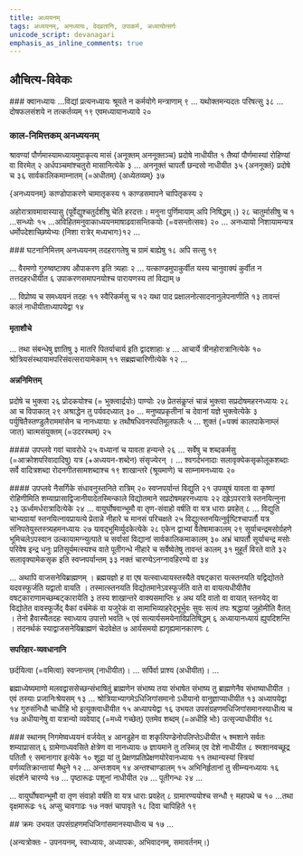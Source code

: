 ```yaml
---
title: अध्ययनम्
tags: अध्ययनम्, अनध्यायः, वेदव्रतानि, उपाकर्म, अध्यायोत्सर्गः
unicode_script: devanagari
emphasis_as_inline_comments: true
---
```

## औचित्य-विवेकः
###‌ क्वानध्यायः
…विद्यां प्रत्यनध्यायः श्रूयते न कर्मयोगे मन्त्राणाम् ९ … यथोक्तमन्यदतः परिषत्सु ३८ … दोषफलसंशये न तत्कर्तव्यम् १९ एवमध्यायानध्याये २०

### काल-निमित्तकम् अनध्ययनम्
श्रावण्यां पौर्णमास्यामध्यायमुपाकृत्य मासं {अनूक्तम् अननूक्तञ्च} प्रदोषे नाधीयीत १ तैष्यां पौर्णमास्यां रोहिण्यां वा विरमेत् २ अर्धपञ्चमांश्चतुरो मासानित्येके ३ …
अननूक्तं चापर्तौ छन्दसो नाधीयीत ३५ {अननूक्तं} प्रदोषे च ३६ सार्वकालिकमाम्नातम् (=अधीतम्) {अध्येतव्यम्} ३७

{अनध्ययनम्} काण्डोपाकरणे चामातृकस्य १ काण्डसमापने चापितृकस्य २

अहोरात्रावमावास्यासु (पूर्वेद्युश्चतुर्दशीषु चेति हरदत्तः। मनुना पुर्णिमायाम् अपि निषिद्धम्।) २८ चातुर्मासीषु च १ …सन्ध्योः १५ ...अविहितमनुवाकाध्ययनमाषाढवासन्तिकयोः (=वसन्तोत्सवः) २० … अनध्यायो निशायामन्यत्र धर्मोपदेशाच्छिष्येभ्यः (निशा रात्रेर् मध्यभागः)१२ …

###‌ घटनानिमित्तम् अनध्ययनम्
तदहरागतेषु च ग्रामं बाह्येषु १८ अपि सत्सु १९ 

… वैरमणो गुरुष्वष्टाक्य औपाकरण इति त्र्यहाः २ … यत्काण्डमुपाकुर्वीत यस्य चानुवाक्यं कुर्वीत न तत्तदहरधीयीत ६ उपाकरणसमापनयोश्च पारायणस्य तां विद्याम् ७ 

… विप्रोष्य च समध्ययनं तदहः ११ स्वैरिकर्मसु च १२ यथा पाद प्रक्षालनोत्सादनानुलेपनाणीति १३ तावन्तं कालं नाधीयीताध्यापयेद्वा १४

#### मृताशौचे
… तथा संबन्धेषु ज्ञातिषु ३ मातरि पितर्याचार्य इति द्वादशाहाः ४ … आचार्ये त्रीनहोरात्रानित्येके १० श्रोत्रियसंस्थायामपरिसंवत्सरायामेकाम् ११ सब्रह्मचारिणीत्येके १२ …

#### अन्ननिमित्तम्
प्रदोषे च भुक्त्वा २६ प्रोदकयोश्च (= भुक्त्वार्द्रयोः) पाण्योः २७ प्रेतसंकॢप्तं चान्नं भुक्त्वा सप्रदोषमहरनध्यायः २८ आ च विपाकात् २९ अश्राद्धेन तु पर्यवदध्यात् ३० … मनुष्यप्रकृतीनां च देवानां यज्ञे भुक्त्वेत्येके ३ पर्युषितैस्तण्डुलैराममांसेन च नानध्यायाः ४ तथौषधिवनस्पतिमूलफलैः ५ …  शुक्तं (=पक्वं कालपाकेनाम्लं जात) चात्मसंयुक्तम् (=उदरस्थम्) २५ 

####‌ उपप्लवे
गवां चावरोधे २५ वध्यानां च यावता हन्यन्ते २६ … सर्वेषु च शब्दकर्मसु (=आक्रोशपरिवादादिषु) यत्र (+अध्ययन-शब्देन) संसृज्येरन् । … श्वगर्दभनादाः सलावृक्येकसृकोलूकशब्दाः सर्वे वादित्रशब्दा रोदनगीतसामशब्दाश्च १९ शाखान्तरे (श्रूयमाणे) च साम्नामनध्यायः २० 

####‌ उपप्लवे नैसर्गिके
संधावनुस्तनिते रात्रिम् २० स्वप्नपर्यान्तं विद्युति २१ उपव्युषं यावता वा कृष्णां रोहिणीमिति शम्याप्रासाद्विजानीयादेतस्मिन्काले विद्योतमाने सप्रदोषमहरनध्यायः २२ दह्रेऽपररात्रे स्तनयित्नुना २३ ऊर्ध्वमर्धरात्रादित्येके २४ … वायुर्घोषवान्भूमौ वा तृण-संवाहो वर्षति वा यत्र धाराः प्रवहेत् ८ … विद्युति चाभ्यग्रायां स्तनयित्नावप्रायत्ये प्रेतान्ने नीहारे च मानसं परिचक्षते २५ विद्युत्स्तनयित्नुर्वृष्टिश्चापर्तौ यत्र संनिपतेयुस्तस्त्र्यहमनध्यायः २७ यावद्भूमिर्व्युदकेत्येके २८ एकेन द्वाभ्यां वैतेषामाकालम् २९ सूर्याचन्द्रमसोर्ग्रहणे भूमिचलेऽपस्वान उल्कायामग्न्युत्पाते च सर्वासां विद्यानां सार्वकालिकमाकालम् ३० अभ्रं चापर्तौ सूर्याचन्द्र मसोः परिवेष इन्द्र धनुः प्रतिसूर्यमत्स्यश्च वाते पूतीगन्धे नीहारे च सर्वेष्वेतेषु तावन्तं कालम् ३१ मुहूर्तं विरते वाते ३२ सलावृक्यामेकसृक इति स्वप्नपर्यान्तम् ३३ नक्तं चारण्येऽनग्नावहिरण्ये वा ३४

… अथापि वाजसनेयिब्राह्मणम् । ब्रह्मयज्ञो ह वा एष यत्स्वाध्यायस्तस्यैते वषट्कारा यत्स्तनयति यद्विद्योतते यदवस्फूर्जति यद्वातो वायति । तस्मात्स्तनयति विद्योतमानेऽवस्फूर्जति वाते वा वायत्यधीयीतैव वषट्काराणामच्छम्बट्कारायेति ३ तस्य शाखान्तरे वाक्यसमाप्तिः ४ अथ यदि वातो वा वायात् स्तनयेद् वा विद्योतेत वावस्फूर्जेद् वैकां वर्चमेकं वा यजुरेकं वा सामाभिव्याहरेद्भूर्भुवः सुवः सत्यं तपः श्रद्धायां जुहोमीति वैतत् । तेनो हैवास्यैतदहः स्वाध्याय उपात्तो भवति ५ एवं सत्यार्यसमयेनाविप्रतिषिद्धम् ६ अध्यायानध्यायं ह्युपदिशन्ति । तदनर्थकं स्याद्वाजसनेयिब्राह्मणं चेदवेक्षेत ७ आर्यसमयो ह्यगृह्यमानकारणः ८

#### सपरिहार-व्यवधानानि
छर्दयित्वा (=वमित्वा) स्वप्नान्तम् (नाधीयीत)। … सर्पिर्वा प्राश्य (अधीयीत)। … 

ब्रह्माध्येष्यमाणो मलवद्वाससेच्छन्संभाषितुं ब्राह्मणेन संभाष्य तया संभाषेत संभाष्य तु ब्राह्मणेनैव संभाष्याधीयीत । एवं तस्याः प्रजानिःश्रेयसम् १३ … श्रोत्रियाभ्यागमेऽधिजिगांसमानो ऽधीयानो वानुज्ञाप्याधीयीत १३ अध्यापयेद्वा १४ गुरुसंनिधौ चाधीहि भो इत्युक्त्वाधीयीत १५ अध्यापयेद्वा १६ उभयत उपसंग्रहणमधिजिगांसमानस्याधीत्य च १७ अधीयानेषु वा यत्रान्यो व्यवेयाद् (=मध्ये गच्छेत्) एतमेव शब्दम् (=अधीहि भोः) उत्सृज्याधीयीत १८

###‌ स्थानम्
निगमेष्वध्ययनं वर्जयेत् ४ आनडुहेन वा शकृत्पिण्डेनोपलिप्तेऽधीयीत ५ श्मशाने सर्वतः शम्याप्रासात् ६ ग्रामेणाध्यवसिते क्षेत्रेण वा नानध्यायः ७ ज्ञायमाने तु तस्मिन्न् एव देशे नाधीयीत ८ श्मशानवच्छूद्र पतितौ ९ समानागार इत्येके १० शूद्रा यां तु प्रेक्षणप्रतिप्रेक्षणयोरेवानध्यायः ११ तथान्यस्यां स्त्रियां वर्णव्यतिक्रान्तायां मैथुने १२ … अन्तःशवम् १४ अन्तश्चाण्डालम् १५ अभिनिर्हृतानां तु सीम्न्यनध्यायः १६ संदर्शने चारण्ये १७ …  पृष्ठारूढः पशूनां नाधीयीत २७ … पूतीगन्धः २४ … 

… वायुर्घोषवान्भूमौ वा तृण संवाहो वर्षति वा यत्र धाराः प्रवहेत् ८ ग्रामारण्ययोश्च सन्धौ ९ महापथे च १० …तथा वृक्षमारूढः १६ अप्सु चावगाढः १७  नक्तं चापावृते १८ दिवा चापिहिते १९ 

##‌ क्रमः
उभयत उपसंग्रहणमधिजिगांसमानस्याधीत्य च १७ ...  

(अन्यत्रोक्तः - उपनयनम्, स्वाध्यायः, अध्यापकः, अभिवादनम्, समावर्तनम्।)

